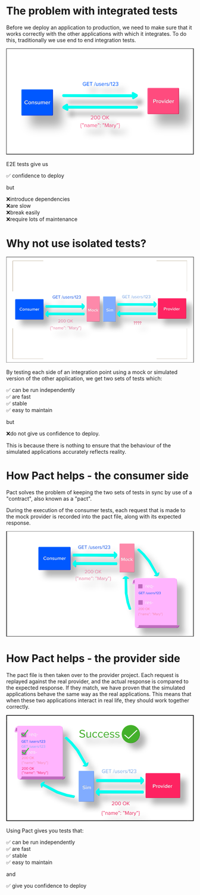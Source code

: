 # The problem with integrated tests

Before we deploy an application to production, we need to make sure that it works correctly with the other applications with which it integrates. To do this, traditionally we use end to end integration tests.

![The problem with integrated tests](.gitbook/assets/how_pact_works_1.png)

E2E tests give us

✅ confidence to deploy

but

❌introduce dependencies<br/>❌are slow<br/>❌break easily<br/>❌require lots of maintenance

# Why not use isolated tests?

![Why not use isolated tests](.gitbook/assets/how_pact_works_2.png)

By testing each side of an integration point using a mock or simulated version of the other application, we get two sets of tests which:

✅ can be run independently<br/>✅ are fast<br/>✅ stable<br/>✅ easy to maintain

but

❌do not give us confidence to deploy.

This is because there is nothing to ensure that the behaviour of the simulated applications accurately reflects reality.

# How Pact helps - the consumer side

Pact solves the problem of keeping the two sets of tests in sync by use of a "contract", also known as a "pact".

During the execution of the consumer tests, each request that is made to the mock provider is recorded into the pact file, along with its expected response.

![Consumer tests with Pact](.gitbook/assets/how_pact_works_3.png)

# How Pact helps - the provider side

The pact file is then taken over to the provider project. Each request is replayed against the real provider, and the actual response is compared to the expected response. If they match, we have proven that the simulated applications behave the same way as the real applications. This means that when these two applications interact in real life, they should work together correctly.

![Provider tests with Pact](.gitbook/assets/how_pact_works_4.png)

Using Pact gives you tests that:

✅ can be run independently<br/>✅ are fast<br/>✅ stable<br/>✅ easy to maintain

and

✅ give you confidence to deploy
